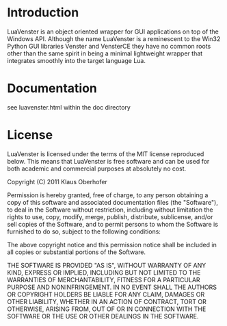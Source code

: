 # Introduction

LuaVenster is an object oriented wrapper for GUI applications on top of the Windows API. 
Although the name LuaVenster is a reminescent to the Win32 Python GUI libraries 
Venster and VensterCE they have no common roots other than the same spirit in being a 
minimal lightweight wrapper that integrates smoothly into the target language Lua.

# Documentation

see luavenster.html within the doc directory

# License

LuaVenster is licensed under the terms of the MIT license reproduced below.
This means that LuaVenster is free software and can be used for both academic
and commercial purposes at absolutely no cost.

Copyright (C) 2011 Klaus Oberhofer

Permission is hereby granted, free of charge, to any person obtaining a copy
of this software and associated documentation files (the "Software"), to deal
in the Software without restriction, including without limitation the rights
to use, copy, modify, merge, publish, distribute, sublicense, and/or sell
copies of the Software, and to permit persons to whom the Software is
furnished to do so, subject to the following conditions:

The above copyright notice and this permission notice shall be included in
all copies or substantial portions of the Software.

THE SOFTWARE IS PROVIDED "AS IS", WITHOUT WARRANTY OF ANY KIND, EXPRESS OR
IMPLIED, INCLUDING BUT NOT LIMITED TO THE WARRANTIES OF MERCHANTABILITY,
FITNESS FOR A PARTICULAR PURPOSE AND NONINFRINGEMENT.  IN NO EVENT SHALL THE
AUTHORS OR COPYRIGHT HOLDERS BE LIABLE FOR ANY CLAIM, DAMAGES OR OTHER
LIABILITY, WHETHER IN AN ACTION OF CONTRACT, TORT OR OTHERWISE, ARISING FROM,
OUT OF OR IN CONNECTION WITH THE SOFTWARE OR THE USE OR OTHER DEALINGS IN
THE SOFTWARE.
